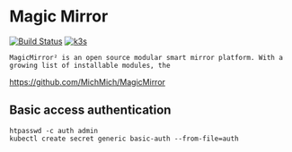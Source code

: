 # Magic Mirror

[![Build Status](https://jenkins.tino.sh/buildStatus/icon?job=k8s.magic.mirror%2Fmaster)](https://jenkins.tino.sh/job/k8s.magic.mirror/job/master/)
[![k3s](https://img.shields.io/badge/run%20on%20-Raspberry%20Pi-red)](https://gist.github.com/tinoschroeter/fd4c254e93b2fd0c0b584bdcf756e95f)


```
MagicMirror² is an open source modular smart mirror platform. With a growing list of installable modules, the
```

https://github.com/MichMich/MagicMirror


## Basic access authentication

```
htpasswd -c auth admin
kubectl create secret generic basic-auth --from-file=auth
```
